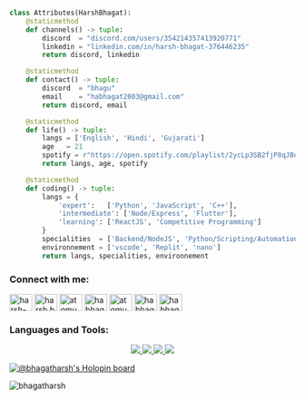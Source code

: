 <p href="https://discord.gg/onlp" align="center">
    <img alt="" src=https://lanyard.cnrad.dev/api/354214357413920771/>
</p>

```python
class Attributes(HarshBhagat):
    @staticmethod
    def channels() -> tuple:
        discord  = "discord.com/users/354214357413920771"
        linkedin = "linkedin.com/in/harsh-bhagat-376446235"
        return discord, linkedin

    @staticmethod
    def contact() -> tuple:
        discord  = "bhagu"
        email    = "habhagat2003@gmail.com"
        return discord, email

    @staticmethod
    def life() -> tuple:
        langs = ['English', 'Hindi', 'Gujarati']
        age   = 21
        spotify = r"https://open.spotify.com/playlist/2ycLp3SB2fjP8qJBe9UThp?si=298a42eba6354c84"
        return langs, age, spotify

    @staticmethod
    def coding() -> tuple:
        langs = {
            'expert':   ['Python', 'JavaScript', 'C++'],
            'intermediate': ['Node/Express', 'Flutter'],
            'learning': ['ReactJS', 'Competitive Programming']
        }
        specialities  = ['Backend/NodeJS', 'Python/Scripting/Automation']
        environnement = ['vscode', 'Replit', 'nano']
        return langs, specialities, environnement
```

<h3 align="left">Connect with me:</h3>
<p align="left">
<a href="https://linkedin.com/in/harsh-bhagat-376446235" target="blank">
<img align="center" src="https://raw.githubusercontent.com/rahuldkjain/github-profile-readme-generator/master/src/images/icons/Social/linked-in-alt.svg" alt="harsh-bhagat-376446235" height="30" width="40" /></a>
<a href="https://fb.com/harsh.bhagat.3720" target="blank">
<img align="center" src="https://raw.githubusercontent.com/rahuldkjain/github-profile-readme-generator/master/src/images/icons/Social/facebook.svg" alt="harsh.bhagat.3720" height="30" width="40" /></a>
<a href="https://www.codechef.com/users/atomus3007" target="blank">
<img align="center" src="https://cdn.jsdelivr.net/npm/simple-icons@3.1.0/icons/codechef.svg" alt="atomus3007" height="30" width="40" /></a>
<a href="https://www.hackerrank.com/habhagat2003" target="blank">
<img align="center" src="https://raw.githubusercontent.com/rahuldkjain/github-profile-readme-generator/master/src/images/icons/Social/hackerrank.svg" alt="habhagat2003" height="30" width="40" /></a>
<a href="https://codeforces.com/profile/atomus" target="blank">
<img align="center" src="https://raw.githubusercontent.com/rahuldkjain/github-profile-readme-generator/master/src/images/icons/Social/codeforces.svg" alt="atomus" height="30" width="40" /></a>
<a href="https://www.leetcode.com/habhagat2003" target="blank">
<img align="center" src="https://raw.githubusercontent.com/rahuldkjain/github-profile-readme-generator/master/src/images/icons/Social/leet-code.svg" alt="habhagat2003" height="30" width="40" /></a>
<a href="https://auth.geeksforgeeks.org/user/habhagat2003" target="blank">
<img align="center" src="https://raw.githubusercontent.com/rahuldkjain/github-profile-readme-generator/master/src/images/icons/Social/geeks-for-geeks.svg" alt="habhagat2003" height="30" width="40" /> </a>
</p>

<h3 align="left">Languages and Tools:</h3>

<p align="center">
  <a href="https://skillicons.dev">
    <img src="https://skillicons.dev/icons?i=python,c,cpp,java,js,blender,flutter,mongodb,react" />
    <img src="https://skillicons.dev/icons?i=vscode,androidstudio,unity" />
    <img src="https://skillicons.dev/icons?i=linux" />
    <img src="https://skillicons.dev/icons?i=postman" />
  </a>
</p>

[![@bhagatharsh's Holopin board](https://holopin.me/bhagatharsh)](https://holopin.io/@bhagatharsh)
<p align="left"> <img src="https://komarev.com/ghpvc/?username=bhagatharsh&label=Profile%20views&color=0e75b6&style=flat" alt="bhagatharsh" /> </p>

